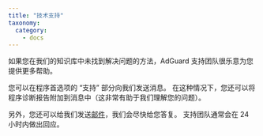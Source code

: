 ```yaml
---
title: "技术支持"
taxonomy:
  category:
    - docs
---
```


如果您在我们的知识库中未找到解决问题的方法，AdGuard 支持团队很乐意为您提供更多帮助。

您可以在程序首选项的 “支持” 部分向我们发送消息。 在这种情况下，您还可以将程序诊断报告附加到消息中（这非常有助于我们理解您的问题）。

另外，您还可以给我们发送[邮件](mailto:support@adguard.com)，我们会尽快给您答复。 支持团队通常会在 24 小时内做出回应。
